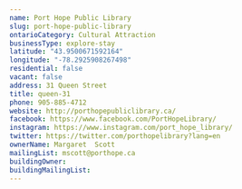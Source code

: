 ```yaml
---
name: Port Hope Public Library 
slug: port-hope-public-library
ontarioCategory: Cultural Attraction
businessType: explore-stay
latitude: "43.9500671592164"
longitude: "-78.2925908267498"
residential: false
vacant: false
address: 31 Queen Street
title: queen-31
phone: 905-885-4712
website: http://porthopepubliclibrary.ca/
facebook: https://www.facebook.com/PortHopeLibrary/
instagram: https://www.instagram.com/port_hope_library/
twitter: https://twitter.com/porthopelibrary?lang=en
ownerName: Margaret  Scott
mailingList: mscott@porthope.ca
buildingOwner: 
buildingMailingList: 
---
```


